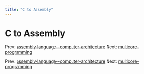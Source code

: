 ```yaml
---
title: "C to Assembly"
---
```


# C to Assembly

Prev: [assembly-language--computer-architecture](assembly-language--computer-architecture.md)
Next: [multicore-programming](multicore-programming.md)

Prev: [assembly-language--computer-architecture](assembly-language--computer-architecture.md)
Next: [multicore-programming](multicore-programming.md)
